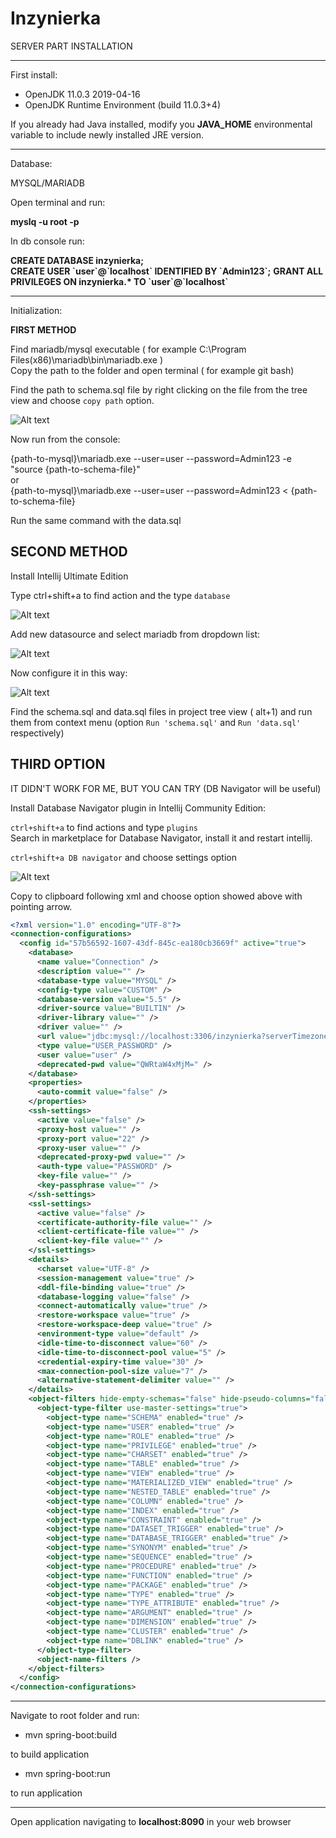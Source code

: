 # Inzynierka

SERVER PART INSTALLATION
***
First install:
* OpenJDK 11.0.3 2019-04-16
* OpenJDK Runtime Environment (build 11.0.3+4)


If you already had Java installed, 
modify you **JAVA_HOME** environmental variable to include newly installed JRE version.

***
Database:

MYSQL/MARIADB

Open terminal and run: 

**myslq -u root -p**

In db console run: 

**CREATE DATABASE inzynierka;**  
**CREATE USER \`user\`@\`localhost\` IDENTIFIED BY \`Admin123\`;**
**GRANT ALL PRIVILEGES ON inzynierka.\* TO \`user\`@\`localhost\`**

***
Initialization:

**FIRST METHOD** 

Find mariadb/mysql executable ( for example C:\Program Files(x86)\mariadb\bin\mariadb.exe )   
Copy the path to the folder and open terminal ( for example git bash) 


Find the path to schema.sql file by right clicking on the file from the tree view and choose 
`copy path` option.


![Alt text](./docs/file1.png)  


Now run from the console: 

{path-to-mysql}\mariadb.exe --user=user --password=Admin123 -e "source {path-to-schema-file}"  
or  
{path-to-mysql}\mariadb.exe --user=user --password=Admin123 < {path-to-schema-file}

Run the same command with the data.sql  

**SECOND METHOD** 
---
Install Intellij Ultimate Edition

Type ctrl+shift+a to find action and the type `database`  


![Alt text](./docs/file2.png)

Add new  datasource and select mariadb from dropdown list:  

![Alt text](./docs/file3.png)

Now configure it in this way:


![Alt text](./docs/file4.png)

Find the schema.sql and data.sql files in project tree view ( alt+1) and 
run them from context menu (option `Run 'schema.sql'` and `Run 'data.sql'` respectively)



**THIRD OPTION** 
--
IT DIDN'T WORK FOR ME, BUT YOU CAN TRY (DB Navigator will be useful)

Install Database Navigator plugin in Intellij Community Edition:

`ctrl+shift+a` to find actions and type `plugins`  
Search in marketplace for Database Navigator, install it and restart intellij.

`ctrl+shift+a DB navigator` and choose settings option 

![Alt text](./docs/file5.png)



Copy to clipboard following xml and choose option showed above with pointing arrow. 



```xml
<?xml version="1.0" encoding="UTF-8"?>
<connection-configurations>
  <config id="57b56592-1607-43df-845c-ea180cb3669f" active="true">
    <database>
      <name value="Connection" />
      <description value="" />
      <database-type value="MYSQL" />
      <config-type value="CUSTOM" />
      <database-version value="5.5" />
      <driver-source value="BUILTIN" />
      <driver-library value="" />
      <driver value="" />
      <url value="jdbc:mysql://localhost:3306/inzynierka?serverTimezone=Europe/Warsaw" />
      <type value="USER_PASSWORD" />
      <user value="user" />
      <deprecated-pwd value="QWRtaW4xMjM=" />
    </database>
    <properties>
      <auto-commit value="false" />
    </properties>
    <ssh-settings>
      <active value="false" />
      <proxy-host value="" />
      <proxy-port value="22" />
      <proxy-user value="" />
      <deprecated-proxy-pwd value="" />
      <auth-type value="PASSWORD" />
      <key-file value="" />
      <key-passphrase value="" />
    </ssh-settings>
    <ssl-settings>
      <active value="false" />
      <certificate-authority-file value="" />
      <client-certificate-file value="" />
      <client-key-file value="" />
    </ssl-settings>
    <details>
      <charset value="UTF-8" />
      <session-management value="true" />
      <ddl-file-binding value="true" />
      <database-logging value="false" />
      <connect-automatically value="true" />
      <restore-workspace value="true" />
      <restore-workspace-deep value="true" />
      <environment-type value="default" />
      <idle-time-to-disconnect value="60" />
      <idle-time-to-disconnect-pool value="5" />
      <credential-expiry-time value="30" />
      <max-connection-pool-size value="7" />
      <alternative-statement-delimiter value="" />
    </details>
    <object-filters hide-empty-schemas="false" hide-pseudo-columns="false">
      <object-type-filter use-master-settings="true">
        <object-type name="SCHEMA" enabled="true" />
        <object-type name="USER" enabled="true" />
        <object-type name="ROLE" enabled="true" />
        <object-type name="PRIVILEGE" enabled="true" />
        <object-type name="CHARSET" enabled="true" />
        <object-type name="TABLE" enabled="true" />
        <object-type name="VIEW" enabled="true" />
        <object-type name="MATERIALIZED_VIEW" enabled="true" />
        <object-type name="NESTED_TABLE" enabled="true" />
        <object-type name="COLUMN" enabled="true" />
        <object-type name="INDEX" enabled="true" />
        <object-type name="CONSTRAINT" enabled="true" />
        <object-type name="DATASET_TRIGGER" enabled="true" />
        <object-type name="DATABASE_TRIGGER" enabled="true" />
        <object-type name="SYNONYM" enabled="true" />
        <object-type name="SEQUENCE" enabled="true" />
        <object-type name="PROCEDURE" enabled="true" />
        <object-type name="FUNCTION" enabled="true" />
        <object-type name="PACKAGE" enabled="true" />
        <object-type name="TYPE" enabled="true" />
        <object-type name="TYPE_ATTRIBUTE" enabled="true" />
        <object-type name="ARGUMENT" enabled="true" />
        <object-type name="DIMENSION" enabled="true" />
        <object-type name="CLUSTER" enabled="true" />
        <object-type name="DBLINK" enabled="true" />
      </object-type-filter>
      <object-name-filters />
    </object-filters>
  </config>
</connection-configurations>
```



***

Navigate to root folder and run:


* mvn spring-boot:build

to build application

* mvn spring-boot:run 

to run application

***
Open application navigating to **localhost:8090** in your web browser



